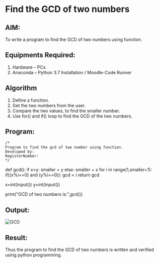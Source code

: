 # Find the GCD of two numbers

## AIM:
To write a program to find the GCD of two numbers using function.

## Equipments Required:
1. Hardware – PCs
2. Anaconda – Python 3.7 Installation / Moodle-Code Runner

## Algorithm
1. Define a function.
2. Get the two numbers from the user.
3. Compare the two values, to find the smaller number.
4. Use for() and if() loop to find the GCD of the two numbers.

## Program:
```
/*
Program to find the gcd of two number using function.
Developed by: 
RegisterNumber:  
*/
```
def gcd():
    if x>y:
        smaller = y
    else:
        smaller = x
    for i in range(1,smaller+1):
        if((x%i==0) and (y%i==0)):
            gcd = i
    return gcd

x=int(input())
y=int(input())

print("GCD of two numbers is:",gcd())

## Output:
![GCD](https://user-images.githubusercontent.com/93427238/150797858-8a8be980-2858-44ba-92c1-8d7ad2d8a7d6.PNG)


## Result:
Thus the program to find the GCD of two numbers is written and verified using python programming.
